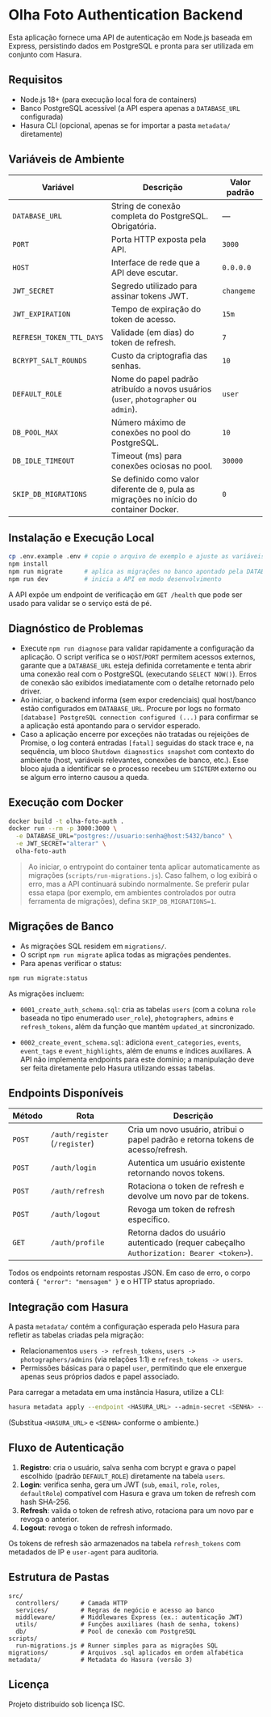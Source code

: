 # Olha Foto Authentication Backend

Esta aplicação fornece uma API de autenticação em Node.js baseada em Express, persistindo dados em PostgreSQL e pronta para ser utilizada em conjunto com Hasura.

## Requisitos

- Node.js 18+ (para execução local fora de containers)
- Banco PostgreSQL acessível (a API espera apenas a `DATABASE_URL` configurada)
- Hasura CLI (opcional, apenas se for importar a pasta `metadata/` diretamente)

## Variáveis de Ambiente

| Variável | Descrição | Valor padrão |
| --- | --- | --- |
| `DATABASE_URL` | String de conexão completa do PostgreSQL. Obrigatória. | — |
| `PORT` | Porta HTTP exposta pela API. | `3000` |
| `HOST` | Interface de rede que a API deve escutar. | `0.0.0.0` |
| `JWT_SECRET` | Segredo utilizado para assinar tokens JWT. | `changeme` |
| `JWT_EXPIRATION` | Tempo de expiração do token de acesso. | `15m` |
| `REFRESH_TOKEN_TTL_DAYS` | Validade (em dias) do token de refresh. | `7` |
| `BCRYPT_SALT_ROUNDS` | Custo da criptografia das senhas. | `10` |
| `DEFAULT_ROLE` | Nome do papel padrão atribuído a novos usuários (`user`, `photographer` ou `admin`). | `user` |
| `DB_POOL_MAX` | Número máximo de conexões no pool do PostgreSQL. | `10` |
| `DB_IDLE_TIMEOUT` | Timeout (ms) para conexões ociosas no pool. | `30000` |
| `SKIP_DB_MIGRATIONS` | Se definido como valor diferente de `0`, pula as migrações no início do container Docker. | `0` |

## Instalação e Execução Local

```bash
cp .env.example .env # copie o arquivo de exemplo e ajuste as variáveis conforme o seu ambiente
npm install
npm run migrate      # aplica as migrações no banco apontado pela DATABASE_URL
npm run dev          # inicia a API em modo desenvolvimento
```

A API expõe um endpoint de verificação em `GET /health` que pode ser usado para validar se o serviço está de pé.

## Diagnóstico de Problemas

- Execute `npm run diagnose` para validar rapidamente a configuração da aplicação. O script verifica se o `HOST`/`PORT` permitem
  acessos externos, garante que a `DATABASE_URL` esteja definida corretamente e tenta abrir uma conexão real com o PostgreSQL
  (executando `SELECT NOW()`). Erros de conexão são exibidos imediatamente com o detalhe retornado pelo driver.
- Ao iniciar, o backend informa (sem expor credenciais) qual host/banco estão configurados em `DATABASE_URL`. Procure por logs no
  formato `[database] PostgreSQL connection configured (...)` para confirmar se a aplicação está apontando para o servidor
  esperado.
- Caso a aplicação encerre por exceções não tratadas ou rejeições de Promise, o log conterá entradas `[fatal]` seguidas do stack
  trace e, na sequência, um bloco `Shutdown diagnostics snapshot` com contexto do ambiente (host, variáveis relevantes, conexões
  de banco, etc.). Esse bloco ajuda a identificar se o processo recebeu um `SIGTERM` externo ou se algum erro interno causou a
  queda.

## Execução com Docker

```bash
docker build -t olha-foto-auth .
docker run --rm -p 3000:3000 \
  -e DATABASE_URL="postgres://usuario:senha@host:5432/banco" \
  -e JWT_SECRET="alterar" \
  olha-foto-auth
```

> Ao iniciar, o entrypoint do container tenta aplicar automaticamente as migrações (`scripts/run-migrations.js`). Caso falhem, o log exibirá
> o erro, mas a API continuará subindo normalmente. Se preferir pular essa etapa (por exemplo, em ambientes controlados por outra ferramenta
> de migrações), defina `SKIP_DB_MIGRATIONS=1`.

## Migrações de Banco

- As migrações SQL residem em `migrations/`.
- O script `npm run migrate` aplica todas as migrações pendentes.
- Para apenas verificar o status:

```bash
npm run migrate:status
```

As migrações incluem:

- `0001_create_auth_schema.sql`: cria as tabelas `users` (com a coluna `role` baseada no tipo enumerado `user_role`), `photographers`, `admins` e `refresh_tokens`, além da função que mantém `updated_at` sincronizado.

- `0002_create_event_schema.sql`: adiciona `event_categories`, `events`, `event_tags` e `event_highlights`, além de enums e índices auxiliares. A API não implementa endpoints para este domínio; a manipulação deve ser feita diretamente pelo Hasura utilizando essas tabelas.

## Endpoints Disponíveis

| Método | Rota | Descrição |
| --- | --- | --- |
| `POST` | `/auth/register` (`/register`) | Cria um novo usuário, atribui o papel padrão e retorna tokens de acesso/refresh. |
| `POST` | `/auth/login` | Autentica um usuário existente retornando novos tokens. |
| `POST` | `/auth/refresh` | Rotaciona o token de refresh e devolve um novo par de tokens. |
| `POST` | `/auth/logout` | Revoga um token de refresh específico. |
| `GET` | `/auth/profile` | Retorna dados do usuário autenticado (requer cabeçalho `Authorization: Bearer <token>`). |

Todos os endpoints retornam respostas JSON. Em caso de erro, o corpo conterá `{ "error": "mensagem" }` e o HTTP status apropriado.

## Integração com Hasura

A pasta `metadata/` contém a configuração esperada pelo Hasura para refletir as tabelas criadas pela migração:

- Relacionamentos `users -> refresh_tokens`, `users -> photographers/admins` (via relações 1:1) e `refresh_tokens -> users`.
- Permissões básicas para o papel `user`, permitindo que ele enxergue apenas seus próprios dados e papel associado.

Para carregar a metadata em uma instância Hasura, utilize a CLI:

```bash
hasura metadata apply --endpoint <HASURA_URL> --admin-secret <SENHA> --project metadata
```

(Substitua `<HASURA_URL>` e `<SENHA>` conforme o ambiente.)

## Fluxo de Autenticação

1. **Registro**: cria o usuário, salva senha com bcrypt e grava o papel escolhido (padrão `DEFAULT_ROLE`) diretamente na tabela `users`.
2. **Login**: verifica senha, gera um JWT (`sub`, `email`, `role`, `roles`, `defaultRole`) compatível com Hasura e grava um token de refresh com hash SHA-256.
3. **Refresh**: valida o token de refresh ativo, rotaciona para um novo par e revoga o anterior.
4. **Logout**: revoga o token de refresh informado.

Os tokens de refresh são armazenados na tabela `refresh_tokens` com metadados de IP e `user-agent` para auditoria.

## Estrutura de Pastas

```
src/
  controllers/      # Camada HTTP
  services/         # Regras de negócio e acesso ao banco
  middleware/       # Middlewares Express (ex.: autenticação JWT)
  utils/            # Funções auxiliares (hash de senha, tokens)
  db/               # Pool de conexão com PostgreSQL
scripts/
  run-migrations.js # Runner simples para as migrações SQL
migrations/         # Arquivos .sql aplicados em ordem alfabética
metadata/           # Metadata do Hasura (versão 3)
```

## Licença

Projeto distribuído sob licença ISC.

